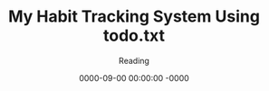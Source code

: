 ---
layout: post
title: "My Habit Tracking System Using todo.txt"
date: 0000-09-00 00:00:00 -0000
categories: 
author: Reading
excerpt: 
---